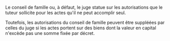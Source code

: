 Le conseil de famille ou, à défaut, le juge statue sur les autorisations que le tuteur sollicite pour les actes qu'il ne peut accomplir seul.

Toutefois, les autorisations du conseil de famille peuvent être suppléées par celles du juge si les actes portent sur des biens dont la valeur en capital n'excède pas une somme fixée par décret.
